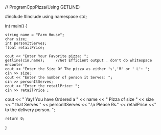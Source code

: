 // ProgramCppPizza(Using GETLINE)

#include <iostream>
#include <string>
using namespace std;

int main()
{
  
    string name = "Farm House";
    char size;
    int personItServes;
    float retailPrice;
    
    cout << "Enter Your Favorite pizza: ";
    getline(cin,name);     //Get Efficient output . don't do whitespace enconter
    cout << "Enter the Size Of The pizza as either 's','M' or ' L': ";
    cin >> size;
    cout << "Enter the number of person it Serves: ";
    cin >> personItServes;
    cout << "Enter the retailPrice: ";
    cin >> retailPrice ;
  
   cout << " Yay! You have Ordered a " << name << " Pizza of size " << size << " that Serves " << personItServes << ".\n Please Rs."
    << retailPrice <<" to the delivery person. ";


    return 0;
}
